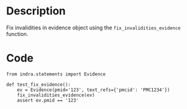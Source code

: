 # Description
Fix invalidities in evidence object using the `fix_invalidities_evidence` function.

# Code
```
from indra.statements import Evidence

def test_fix_evidence():
    ev = Evidence(pmid='123', text_refs={'pmcid': 'PMC1234'})
    fix_invalidities_evidence(ev)
    assert ev.pmid == '123'

```
